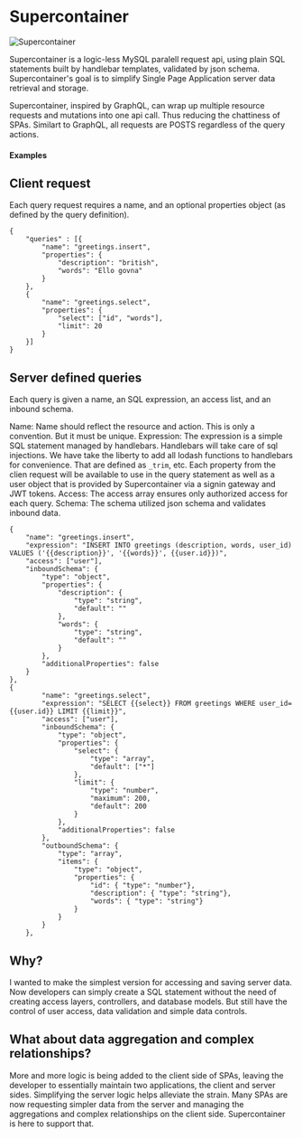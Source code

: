 # Supercontainer

![Supercontainer](https://github.com/jzumbrun/Supercontainer-app/blob/master/public/assets/images/logo.svg?sanitize=1)

Supercontainer is a logic-less MySQL paralell request api, using plain SQL statements built by handlebar templates, validated by json schema.
Supercontainer's goal is to simplify Single Page Application server data retrieval and storage.

Supercontainer, inspired by GraphQL, can wrap up multiple resource requests and mutations into one api call. Thus reducing
the chattiness of SPAs. Similart to GraphQL, all requests are POSTS regardless of the query actions.

#### Examples

## Client request
Each query request requires a name, and an optional properties object (as defined by the query definition).

```
{
    "queries" : [{
        "name": "greetings.insert",
        "properties": {
            "description": "british",
            "words": "Ello govna"
        }
    },
    {
        "name": "greetings.select",
        "properties": {
            "select": ["id", "words"],
            "limit": 20
        }
    }]
}
```

## Server defined queries
Each query is given a name, an SQL expression, an access list, and an inbound schema.

Name: Name should reflect the resource and action. This is only a convention. But it must be unique.
Expression: The expression is a simple SQL statement managed by handlebars. Handlebars will take care of sql injections.
    We have take the liberty to add all lodash functions to handlebars for convenience. That are defined as `_trim`, etc.
    Each property from the clien request will be available to use in the query statement as well as a user object
    that is provided by Supercontainer via a signin gateway and JWT tokens.
Access: The access array ensures only authorized access for each query.
Schema: The schema utilized json schema and validates inbound data.

```
{
    "name": "greetings.insert",
    "expression": "INSERT INTO greetings (description, words, user_id) VALUES ('{{description}}', '{{words}}', {{user.id}})",
    "access": ["user"],
    "inboundSchema": {
        "type": "object",
        "properties": {
            "description": {
                "type": "string",
                "default": ""
            },
            "words": {
                "type": "string",
                "default": ""
            }
        },
        "additionalProperties": false
    }
},
{
        "name": "greetings.select",
        "expression": "SELECT {{select}} FROM greetings WHERE user_id={{user.id}} LIMIT {{limit}}",
        "access": ["user"],
        "inboundSchema": {
            "type": "object",
            "properties": {
                "select": {
                    "type": "array",
                    "default": ["*"]
                },
                "limit": {
                    "type": "number",
                    "maximum": 200,
                    "default": 200
                }
            },
            "additionalProperties": false
        },
        "outboundSchema": {
            "type": "array",
            "items": { 
                "type": "object",
                "properties": {
                    "id": { "type": "number"},
                    "description": { "type": "string"},
                    "words": { "type": "string"}
                }
            }
        }
    },

```

## Why?
I wanted to make the simplest version for accessing and saving server data. Now developers can simply create a SQL statement without the
need of creating access layers, controllers, and database models. But still have the control of user access, data validation and simple data controls.

## What about data aggregation and complex relationships?
More and more logic is being added to the client side of SPAs, leaving the developer to essentially maintain two applications, the client and server sides.
Simplifying the server logic helps alleviate the strain. Many SPAs are now requesting simpler data from the server and managing the aggregations and complex relationships on the client side. Supercontainer is here to support that.
